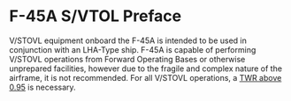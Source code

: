 # F-45A S/VTOL Preface

V/STOVL equipment onboard the F-45A is intended to be used in conjunction with an LHA-Type ship. F-45A is capable of performing V/STOVL operations from Forward Operating Bases or otherwise unprepared facilities, however due to the fragile and complex nature of the airframe, it is not recommended. For all V/STOVL operations, a <u>TWR above 0.95</u> is necessary.

<br>
